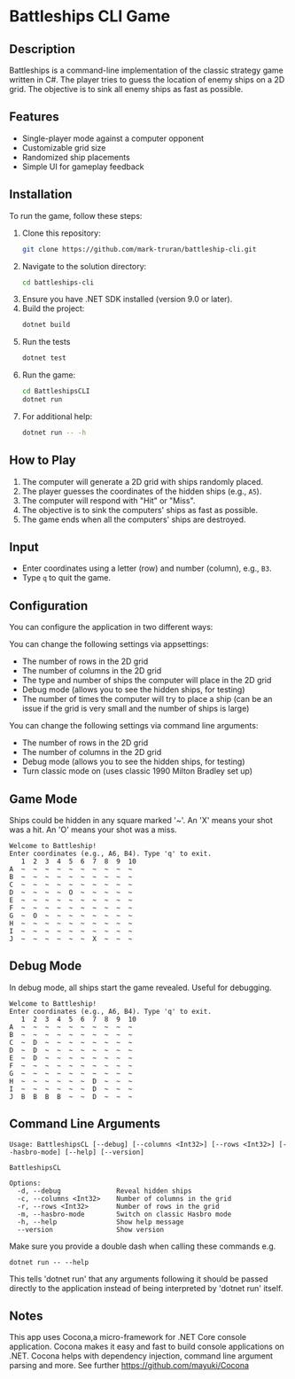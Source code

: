 # Battleships CLI Game

## Description
Battleships is a command-line implementation of the classic strategy game written in C#. The player tries to guess the location of enemy ships on a 2D grid. The objective is to sink all enemy ships as fast as possible.

## Features
- Single-player mode against a computer opponent
- Customizable grid size
- Randomized ship placements
- Simple UI for gameplay feedback

## Installation
To run the game, follow these steps:

1. Clone this repository:
   ```sh
   git clone https://github.com/mark-truran/battleship-cli.git
   ```
2. Navigate to the solution directory:
   ```sh
   cd battleships-cli
   ```
3. Ensure you have .NET SDK installed (version 9.0 or later).
4. Build the project:
   ```sh
   dotnet build
   ```
5. Run the tests
    ```sh
    dotnet test
    ```
5. Run the game:
   ```sh
   cd BattleshipsCLI
   dotnet run
   ```
6. For additional help:
    ```sh
   dotnet run -- -h
   ```

## How to Play
1. The computer will generate a 2D grid with ships randomly placed.
2. The player guesses the coordinates of the hidden ships (e.g., `A5`).
3. The computer will respond with "Hit" or "Miss".
4. The objective is to sink the computers' ships as fast as possible.
5. The game ends when all the computers' ships are destroyed.

## Input
- Enter coordinates using a letter (row) and number (column), e.g., `B3`.
- Type `q` to quit the game.

## Configuration
You can configure the application in two different ways:

You can change the following settings via appsettings:
- The number of rows in the 2D grid
- The number of columns in the 2D grid
- The type and number of ships the computer will place in the 2D grid
- Debug mode (allows you to see the hidden ships, for testing)
- The number of times the computer will try to place a ship (can be an issue if the grid is very small and the number of ships is large)

You can change the following settings via command line arguments:
- The number of rows in the 2D grid
- The number of columns in the 2D grid
- Debug mode (allows you to see the hidden ships, for testing)
- Turn classic mode on (uses classic 1990 Milton Bradley set up)

## Game Mode
Ships could be hidden in any square marked '~'. An 'X' means your shot was a hit. An 'O' means your shot was a miss. 

```console
Welcome to Battleship!
Enter coordinates (e.g., A6, B4). Type 'q' to exit.
   1  2  3  4  5  6  7  8  9  10
A  ~  ~  ~  ~  ~  ~  ~  ~  ~  ~
B  ~  ~  ~  ~  ~  ~  ~  ~  ~  ~
C  ~  ~  ~  ~  ~  ~  ~  ~  ~  ~
D  ~  ~  ~  ~  O  ~  ~  ~  ~  ~
E  ~  ~  ~  ~  ~  ~  ~  ~  ~  ~
F  ~  ~  ~  ~  ~  ~  ~  ~  ~  ~
G  ~  O  ~  ~  ~  ~  ~  ~  ~  ~
H  ~  ~  ~  ~  ~  ~  ~  ~  ~  ~
I  ~  ~  ~  ~  ~  ~  ~  ~  ~  ~
J  ~  ~  ~  ~  ~  ~  X  ~  ~  ~
```

## Debug Mode
In debug mode, all ships start the game revealed. Useful for debugging.
```console
Welcome to Battleship!
Enter coordinates (e.g., A6, B4). Type 'q' to exit.
   1  2  3  4  5  6  7  8  9  10
A  ~  ~  ~  ~  ~  ~  ~  ~  ~  ~
B  ~  ~  ~  ~  ~  ~  ~  ~  ~  ~
C  ~  D  ~  ~  ~  ~  ~  ~  ~  ~
D  ~  D  ~  ~  ~  ~  ~  ~  ~  ~
E  ~  D  ~  ~  ~  ~  ~  ~  ~  ~
F  ~  ~  ~  ~  ~  ~  ~  ~  ~  ~
G  ~  ~  ~  ~  ~  ~  ~  ~  ~  ~
H  ~  ~  ~  ~  ~  ~  D  ~  ~  ~
I  ~  ~  ~  ~  ~  ~  D  ~  ~  ~
J  B  B  B  B  ~  ~  D  ~  ~  ~
```
## Command Line Arguments
```console
Usage: BattleshipsCL [--debug] [--columns <Int32>] [--rows <Int32>] [--hasbro-mode] [--help] [--version]

BattleshipsCL

Options:
  -d, --debug              Reveal hidden ships
  -c, --columns <Int32>    Number of columns in the grid
  -r, --rows <Int32>       Number of rows in the grid
  -m, --hasbro-mode        Switch on classic Hasbro mode
  -h, --help               Show help message
  --version                Show version
```
Make sure you provide a double dash when calling these commands e.g.

```console
dotnet run -- --help
```
This tells 'dotnet run' that any arguments following it should be passed directly to the application instead of being interpreted by 'dotnet run' itself.

## Notes
This app uses Cocona,a micro-framework for .NET Core console application. Cocona makes it easy and fast to build console
applications on .NET. Cocona helps with dependency injection, command line argument parsing and more. See further https://github.com/mayuki/Cocona